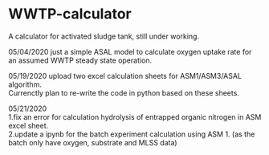 # WWTP-calculator
A calculator for activated sludge tank, still under working.

05/04/2020
just a simple ASAL model to calculate oxygen uptake rate for an assumed WWTP steady state operation.

05/19/2020
upload two excel calculation sheets for ASM1/ASM3/ASAL algorithm.   
Currenctly plan to re-write the code in python based on these sheets.

05/21/2020  
1.fix an error for calculation hydrolysis of entrapped organic nitrogen in ASM excel sheet.  
2.update a ipynb for the batch experiment calculation using ASM 1. (as the batch only have oxygen, substrate and MLSS data)
